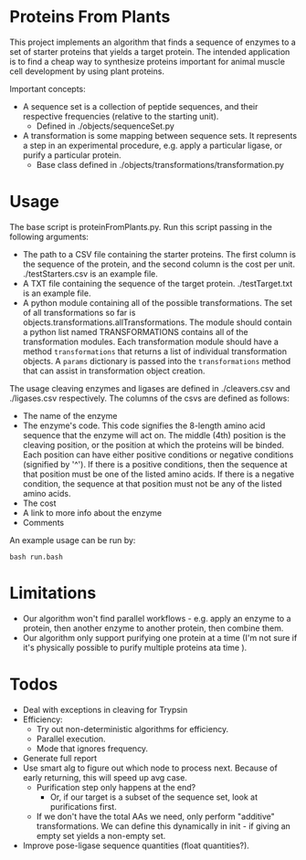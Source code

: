 # Proteins From Plants

This project implements an algorithm that finds a sequence of enzymes to a set
of starter proteins that yields a target protein. The intended application is
to find a cheap way to synthesize proteins important for animal muscle cell
development by using plant proteins.

Important concepts:

- A sequence set is a collection of peptide sequences, and their respective
frequencies (relative to the starting unit).
	- Defined in ./objects/sequenceSet.py
- A transformation is some mapping between sequence sets. It represents a step
in an experimental procedure, e.g. apply a particular ligase, or purify a
particular protein.
	- Base class defined in ./objects/transformations/transformation.py

# Usage

The base script is proteinFromPlants.py. Run this script passing in the 
following arguments:

- The path to a CSV file containing the starter proteins. The first column is
the sequence of the protein, and the second column is the cost per unit.
./testStarters.csv is an example file.
- A TXT file containing the sequence of the target protein. ./testTarget.txt is
an example file.
- A python module containing all of the possible transformations. The set of 
all transformations so far is objects.transformations.allTransformations. The
module should contain a python list named TRANSFORMATIONS contains all of the
transformation modules. Each transformation module should have a method 
`transformations` that returns a list of individual transformation objects. 
A `params` dictionary is passed into the `transformations` method that can
assist in transformation object creation.

The usage cleaving enzymes and ligases are defined in ./cleavers.csv and 
./ligases.csv respectively. The columns of the csvs are defined as follows:
- The name of the enzyme
- The enzyme's code. This code signifies the 8-length amino acid sequence that 
the enzyme will act on. The middle (4th) position is the cleaving position, or
the position at which the proteins will be binded. Each position can have 
either positive conditions or negative conditions (signified by '^'). If there
is a positive conditions, then the sequence at that position must be one of the
listed amino acids. If there is a negative condition, the sequence at that
position must not be any of the listed amino acids.
- The cost
- A link to more info about the enzyme
- Comments

An example usage can be run by:

`bash run.bash`

# Limitations

- Our algorithm won't find parallel workflows - e.g. apply an enzyme to a protein, then another enzyme to another protein, then combine them.
- Our algorithm only support purifying one protein at a time (I'm not sure if it's physically possible to purify multiple proteins ata time ).

# Todos

- Deal with exceptions in cleaving for Trypsin
- Efficiency: 
	- Try out non-deterministic algorithms for efficiency.
	- Parallel execution.
	- Mode that ignores frequency.
- Generate full report
- Use smart alg to figure out which node to process next. Because of early returning, this will speed up avg case.
	- Purification step only happens at the end?
		- Or, if our target is a subset of the sequence set, look at 
		purifications first.
	- If we don't have the total AAs we need, only perform "additive" 
	transformations. We can define this dynamically in init - if giving an 
	empty set yields a non-empty set.
- Improve pose-ligase sequence quantities (float quantities?).

